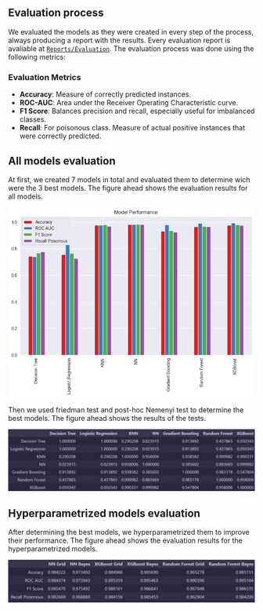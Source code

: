 ## Evaluation process

We evaluated the models as they were created in every step of the process, always producing a report with the results. Every evaluation report is avaliable at [`Reports/Evaluation`](https://github.com/faendal/MushroomEdibilityPrediction/tree/main/Reports/Evaluation). The evaluation process was done using the following metrics:

### Evaluation Metrics
- **Accuracy**: Measure of correctly predicted instances.
- **ROC-AUC**: Area under the Receiver Operating Characteristic curve.
- **F1 Score**: Balances precision and recall, especially useful for imbalanced classes.
- **Recall**: For poisonous class. Measure of actual positive instances that were correctly predicted.

## All models evaluation

At first, we created 7 models in total and evaluated them to determine wich were the 3 best models. The figure ahead shows the evaluation results for all models.

![All models evaluation](https://raw.githubusercontent.com/faendal/MushroomEdibilityPrediction/refs/heads/main/Reports/Evaluation/ModelEvaluation.png)

Then we used friedman test and post-hoc Nemenyi test to determine the best models. The figure ahead shows the results of the tests.

![Friedman and Nemenyi tests](https://raw.githubusercontent.com/faendal/MushroomEdibilityPrediction/refs/heads/main/Reports/Evaluation/Nemenyi-Friedman-Posthoc.png)

## Hyperparametrized models evaluation

After determining the best models, we hyperparametrized them to improve their performance. The figure ahead shows the evaluation results for the hyperparametrized models.

![Hyperparametrized models evaluation](https://raw.githubusercontent.com/faendal/MushroomEdibilityPrediction/refs/heads/main/Reports/Evaluation/HyperparametrizedModelEvaluation.png)

